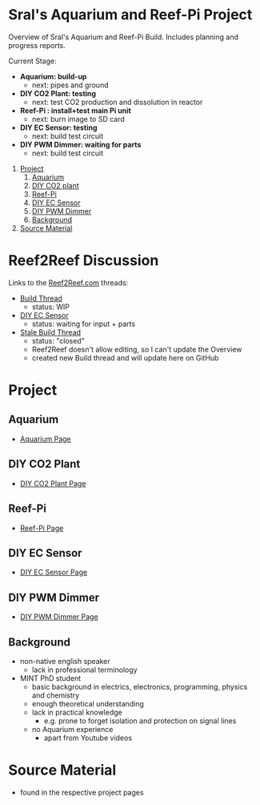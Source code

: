 # Sral's Aquarium and Reef-Pi Project

Overview of Sral's Aquarium and Reef-Pi Build. Includes planning and progress reports.

Current Stage:
   - **Aquarium: build-up**
      - next: pipes and ground
   - **DIY CO2 Plant: testing**
      - next: test CO2 production and dissolution in reactor
   - **Reef-Pi : install+test main Pi unit**
      - next: burn image to SD card
   - **DIY EC Sensor: testing**
      - next: build test circuit
   - **DIY PWM Dimmer: waiting for parts**
      - next: build test circuit

1. [Project](#project)
    1. [Aquarium](#aquarium)
    2. [DIY CO2 plant](#diy-co2-plant)
    3. [Reef-Pi](#reef-pi)
    4. [DIY EC Sensor](#diy-ec-sensor)
    5. [DIY PWM Dimmer](#diy-pwm-dimmer)
    6. [Background](#background)
2. [Source Material](#source-material)

# Reef2Reef Discussion

Links to the  [Reef2Reef.com](https://www.reef2reef.com/forums/reef-pi-discussion.1296/) threads:
  - [Build Thread](https://www.reef2reef.com/threads/srals-aquarium-and-reef-pi-build.911434/)
    - status: WIP
  - [DIY EC Sensor](https://www.reef2reef.com/threads/diy-ec-sensor.911282/)
    - status: waiting for input + parts
  - [Stale Build Thread](https://www.reef2reef.com/threads/srals-aquarium-and-reef-pi-build.909622/)
    - status: "closed"
    - Reef2Reef doesn't allow editing, so I can't update the Overview
    - created new Build thread and will update here on GitHub

# Project

## Aquarium
  
  - [Aquarium Page](Aquarium.md)

## DIY CO2 Plant

  - [DIY CO2 Plant Page](diyco2.md)
 
## Reef-Pi

  - [Reef-Pi Page](reefPi.md)

## DIY EC Sensor

  - [DIY EC Sensor Page](diyec.md)

## DIY PWM Dimmer

  - [DIY PWM Dimmer Page](diyPWMDimmer.md)

## Background

  - non-native english speaker
    - lack in professional terminology
  - MINT PhD student
    - basic background in electrics, electronics, programming, physics and chemistry
    - enough theoretical understanding
    - lack in practical knowledge
      - e.g. prone to forget isolation and protection on signal lines
    - no Aquarium experience
      - apart from Youtube videos

# Source Material
 - found in the respective project pages
 
